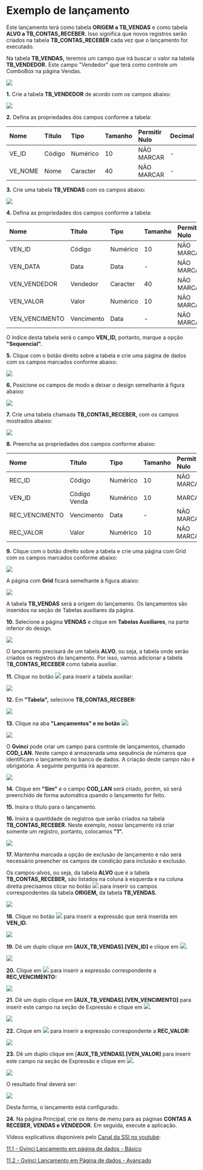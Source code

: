 # Exemplo de lançamento

Este lançamento terá como tabela **ORIGEM a TB\_VENDAS** e como tabela **ALVO a TB\_CONTAS\_RECEBER.** Isso significa que novos registros serão criados na tabela **TB\_CONTAS\_RECEBER** cada vez que o lançamento for executado.

Na tabela **TB\_VENDAS,** teremos um campo que irá buscar o valor na tabela **TB\_VENDEDOR.** Este campo "Vendedor" que terá como controle um ComboBox na página Vendas.

![](http://www.gvinci.com.br/manual/vendedor22.png)

**1.** Crie a tabela **TB\_VENDEDOR** de acordo com os campos abaixo:

![](http://www.gvinci.com.br/manual/tbvendedor1.png)

**2.** Defina as propriedades dos campos conforme a tabela:

| Nome | Título | Tipo | Tamanho | Permitir Nulo | Decimal | Máscara |
| :--- | :--- | :--- | :--- | :--- | :--- | :--- |
| VE\_ID | Código | Numérico | 10 | NÃO MARCAR | - | 9999999999 |
| VE\_NOME | Nome | Caracter | 40 | NÃO MARCAR | - | @! |

**3.** Crie uma tabela **TB\_VENDAS** com os campos abaixo:

![](http://www.gvinci.com.br/manual/tbvendas1.png)

**4.** Defina as propriedades dos campos conforme a tabela:

| Nome | Título | Tipo | Tamanho | Permitir Nulo | Decimal | Máscara |
| :--- | :--- | :--- | :--- | :--- | :--- | :--- |
| VEN\_ID | Código | Numérico | 10 | NÃO MARCAR | - | 9999999999 |
| VEN\_DATA | Data | Data | - | NÃO MARCAR | - | dd/MM/yyyy |
| VEN\_VENDEDOR | Vendedor | Caracter | 40 | NÃO MARCAR | - | @! |
| VEN\_VALOR | Valor | Numérico | 10 | NÃO MARCAR | 2 | 99.999.999,99 |
| VEN\_VENCIMENTO | Vencimento | Data | - | NÃO MARCAR | - | dd/MM/yyyy |

O índice desta tabela será o campo **VEN\_ID,**  portanto, marque a opção **"Sequencial".**

**5.** Clique com o botão direito sobre a tabela e crie uma página de dados com os campos marcados conforme abaixo:

![](http://www.gvinci.com.br/manual/escolhaoscam.png)

**6.** Posicione os campos de modo a deixar o design semelhante à figura abaixo:

![](http://www.gvinci.com.br/manual/vendasdesign.png)

**7.** Crie uma tabela chamada **TB\_CONTAS\_RECEBER,** com os campos mostrados abaixo:

![](http://www.gvinci.com.br/manual/tbcontasrec.png)

**8.** Preencha as propriedades dos campos conforme abaixo:

| Nome | Título | Tipo | Tamanho | Permitir Nulo | Decimal | Máscara |
| :--- | :--- | :--- | :--- | :--- | :--- | :--- |
| REC\_ID | Código | Numérico | 10 | NÃO MARCAR | - | 9999999999 |
| VEN\_ID | Código Venda | Numérico | 10 | MARCAR | - | 9999999999 |
| REC\_VENCIMENTO | Vencimento | Data | - | NÃO MARCAR | - | dd/MM/yyyy |
| REC\_VALOR | Valor | Numérico | 10 | NÃO MARCAR | 2 | 99.999.999,99 |

**9.** Clique com o botão direito sobre a tabela e crie uma página com Grid com os campos marcados conforme abaixo:

![](http://www.gvinci.com.br/manual/camposrec.png)

A página com **Grid** ficará semelhante à figura abaixo:

![](http://www.gvinci.com.br/manual/contasrecebgrid.png)

A tabela **TB\_VENDAS** será a origem do lançamento. Os lançamentos são inseridos na seção de Tabelas auxiliares da página.

**10.** Selecione a página **VENDAS** e clique em **Tabelas Auxiliares**, na parte inferior do design.

![](http://www.gvinci.com.br/manual/tabauxiliarvend.png)

O lançamento precisará de um tabela **ALVO**, ou seja, a tabela onde serão criados os registros do lançamento. Por isso, vamos adicionar a tabela T**B\_CONTAS\_RECEBER** como tabela auxiliar.

**11.** Clique no botão ![](http://www.gvinci.com.br/manual/adicionar.png) para inserir a tabela auxiliar:

![](http://www.gvinci.com.br/manual/addtbaux.zoom84.png)

**12.** Em **"Tabela",** selecione **TB\_CONTAS\_RECEBER:**

![](http://www.gvinci.com.br/manual/tbtable.png)

**13.** Clique na aba **"Lançamentos" e no botão** ![](http://www.gvinci.com.br/manual/adicionar.png):

![](http://www.gvinci.com.br/manual/addlanc.png)

O **Gvinci** pode criar um campo para controle de lançamentos, chamado **COD\_LAN.** Neste campo é armazenada uma sequência de números que identificam o lançamento no banco de dados. A criação deste campo não é obrigatória. A seguinte pergunta irá aparecer.

![](http://www.gvinci.com.br/manual/codlannao.zoom64.png)

**14.** Clique em **"Sim"** e o campo **COD\_LAN** será criado, porém, só será preenchido de forma automática quando o lançamento for feito.

**15.** Insira o título para o lançamento.

**16.** Insira a quantidade de registros que serão criados na tabela **TB\_CONTAS\_RECEBER.** Neste exemplo, nosso lançamento irá criar somente um registro, portanto, colocamos **"1".**

![](http://www.gvinci.com.br/manual/quantlanca.png)

**17.** Mantenha marcada a opção de exclusão de lançamento e não será necessário preencher os campos de condição para inclusão e exclusão.

Os campos-alvos, ou seja, da tabela **ALVO** que é a tabela **TB\_CONTAS\_RECEBER,** são listados na coluna à esquerda e na coluna direita precisamos clicar no botão ![](http://www.gvinci.com.br/manual/adicionar.png) para inserir os campos correspondentes da tabela **ORIGEM,** da tabela **TB\_VENDAS.**

![](http://www.gvinci.com.br/manual/camposalvos.zoom101.png)

**18.** Clique no botão ![](http://www.gvinci.com.br/manual/adicionar.png) para inserir a expressão que será inserida em **VEN\_ID.**

![](http://www.gvinci.com.br/manual/rec2.png)

**19.** Dê um duplo clique em **\[AUX\_TB\_VENDAS\].\[VEN\_ID\]** e clique em ![](http://www.gvinci.com.br/manual/btok24.png).

![](http://www.gvinci.com.br/manual/auxvenid.zoom85.png)

**20.**  Clique em ![](http://www.gvinci.com.br/manual/adicionar.png) para inserir a expressão correspondente a **REC\_VENCIMENTO:**

![](http://www.gvinci.com.br/manual/rec3.png)

**21.** Dê um duplo clique em **\[AUX\_TB\_VENDAS\].\[VEN\_VENCIMENTO\]** para inserir este campo na seção de Expressão e clique em ![](http://www.gvinci.com.br/manual/btok24.png).

![](http://www.gvinci.com.br/manual/vencim.png)

**22.** Clique em ![](http://www.gvinci.com.br/manual/adicionar.png) para inserir a expressão correspondente a **REC\_VALOR:**

![](http://www.gvinci.com.br/manual/rec4.png)

**23.** Dê um duplo clique em \[**AUX\_TB\_VENDAS\].\[VEN\_VALOR\]** para inserir este campo na seção de Expressão e clique em ![](http://www.gvinci.com.br/manual/btok24.png).

![](http://www.gvinci.com.br/manual/vencvalor.png)

O resultado final deverá ser:

![](http://www.gvinci.com.br/manual/rec1.png)

Desta forma, o lançamento está configurado.

**24.** Na página Principal, crie os itens de menu para as páginas **CONTAS A RECEBER, VENDAS e VENDEDOR.** Em seguida, execute a aplicação.

Vídeos explicativos disponíveis pelo [Canal da SSI no youtube](https://www.youtube.com/user/SSITecnologia):

[11.1 - Gvinci Lançamento em página de dados - Básico](https://www.youtube.com/watch?v=lWpaeGrjT3c)

[11.2 - Gvinci Lançamento em Página de dados - Avançado](https://www.youtube.com/watch?v=hSTZh5lH0kk)

